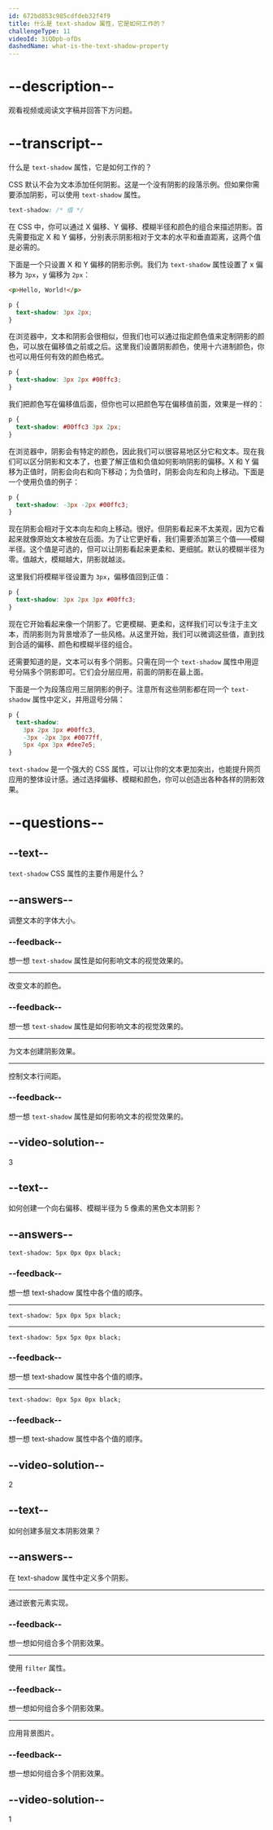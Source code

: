 ```yaml
---
id: 672bd853c985cdfdeb32f4f9
title: 什么是 text-shadow 属性，它是如何工作的？
challengeType: 11
videoId: 3iQDpb-ofDs
dashedName: what-is-the-text-shadow-property
---
```


# --description--

观看视频或阅读文字稿并回答下方问题。

# --transcript--

什么是 `text-shadow` 属性，它是如何工作的？

CSS 默认不会为文本添加任何阴影。这是一个没有阴影的段落示例。但如果你需要添加阴影，可以使用 `text-shadow` 属性。

```css
text-shadow: /* 值 */
```

在 CSS 中，你可以通过 X 偏移、Y 偏移、模糊半径和颜色的组合来描述阴影。首先需要指定 X 和 Y 偏移，分别表示阴影相对于文本的水平和垂直距离，这两个值是必需的。

下面是一个只设置 X 和 Y 偏移的阴影示例。我们为 `text-shadow` 属性设置了 x 偏移为 `3px`，y 偏移为 `2px`：

```html
<p>Hello, World!</p>
```

```css
p {
  text-shadow: 3px 2px;
}
```

在浏览器中，文本和阴影会很相似，但我们也可以通过指定颜色值来定制阴影的颜色，可以放在偏移值之前或之后。这里我们设置阴影颜色，使用十六进制颜色，你也可以用任何有效的颜色格式。

```css
p {
  text-shadow: 3px 2px #00ffc3;
}
```

我们把颜色写在偏移值后面，但你也可以把颜色写在偏移值前面，效果是一样的：

```css
p {
  text-shadow: #00ffc3 3px 2px;
}
```

在浏览器中，阴影会有特定的颜色，因此我们可以很容易地区分它和文本。现在我们可以区分阴影和文本了，也要了解正值和负值如何影响阴影的偏移。X 和 Y 偏移为正值时，阴影会向右和向下移动；为负值时，阴影会向左和向上移动。下面是一个使用负值的例子：

```css
p {
  text-shadow: -3px -2px #00ffc3;
}
```

现在阴影会相对于文本向左和向上移动。很好。但阴影看起来不太美观，因为它看起来就像原始文本被放在后面。为了让它更好看，我们需要添加第三个值——模糊半径。这个值是可选的，但可以让阴影看起来更柔和、更细腻。默认的模糊半径为零。值越大，模糊越大，阴影就越淡。

这里我们将模糊半径设置为 `3px`，偏移值回到正值：

```css
p {
  text-shadow: 3px 2px 3px #00ffc3;
}
```

现在它开始看起来像一个阴影了。它更模糊、更柔和，这样我们可以专注于主文本，而阴影则为背景增添了一些风格。从这里开始，我们可以微调这些值，直到找到合适的偏移、颜色和模糊半径的组合。

还需要知道的是，文本可以有多个阴影。只需在同一个 `text-shadow` 属性中用逗号分隔多个阴影即可。它们会分层应用，前面的阴影在最上面。

下面是一个为段落应用三层阴影的例子。注意所有这些阴影都在同一个 `text-shadow` 属性中定义，并用逗号分隔：

```css
p {
  text-shadow: 
    3px 2px 3px #00ffc3, 
    -3px -2px 3px #0077ff, 
    5px 4px 3px #dee7e5;
}
```

`text-shadow` 是一个强大的 CSS 属性，可以让你的文本更加突出，也能提升网页应用的整体设计感。通过选择偏移、模糊和颜色，你可以创造出各种各样的阴影效果。

# --questions--

## --text--

`text-shadow` CSS 属性的主要作用是什么？

## --answers--

调整文本的字体大小。

### --feedback--

想一想 `text-shadow` 属性是如何影响文本的视觉效果的。

---

改变文本的颜色。

### --feedback--

想一想 `text-shadow` 属性是如何影响文本的视觉效果的。

---

为文本创建阴影效果。

---

控制文本行间距。

### --feedback--

想一想 `text-shadow` 属性是如何影响文本的视觉效果的。

## --video-solution--

3

## --text--

如何创建一个向右偏移、模糊半径为 5 像素的黑色文本阴影？

## --answers--

`text-shadow: 5px 0px 0px black;`

### --feedback--

想一想 text-shadow 属性中各个值的顺序。

---

`text-shadow: 5px 0px 5px black;`

---

`text-shadow: 5px 5px 0px black;`

### --feedback--

想一想 text-shadow 属性中各个值的顺序。

---

`text-shadow: 0px 5px 0px black;`

### --feedback--

想一想 text-shadow 属性中各个值的顺序。

## --video-solution--

2

## --text--

如何创建多层文本阴影效果？

## --answers--

在 text-shadow 属性中定义多个阴影。

---

通过嵌套元素实现。

### --feedback--

想一想如何组合多个阴影效果。

---

使用 `filter` 属性。

### --feedback--

想一想如何组合多个阴影效果。

---

应用背景图片。

### --feedback--

想一想如何组合多个阴影效果。

## --video-solution--

1

